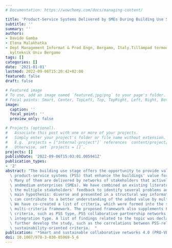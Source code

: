 ```yaml
---
# Documentation: https://wowchemy.com/docs/managing-content/

title: 'Product-Service Systems Delivered by SMEs During Building Use Stage :'
subtitle: ''
summary: ''
authors:
- Davide Gamba
- Elena Malakhatka
- Dept Management Informat & Prod Engn, Bergamo, Italy.Tillämpad termodynamik och
  kylteknik Univ Bergamo
tags: []
categories: []
date: '2021-01-01'
lastmod: 2022-09-06T15:20:42+02:00
featured: false
draft: false

# Featured image
# To use, add an image named `featured.jpg/png` to your page's folder.
# Focal points: Smart, Center, TopLeft, Top, TopRight, Left, Right, BottomLeft, Bottom, BottomRight.
image:
  caption: ''
  focal_point: ''
  preview_only: false

# Projects (optional).
#   Associate this post with one or more of your projects.
#   Simply enter your project's folder or file name without extension.
#   E.g. `projects = ["internal-project"]` references `content/project/deep-learning/index.md`.
#   Otherwise, set `projects = []`.
projects: []
publishDate: '2022-09-06T15:03:01.005941Z'
publication_types:
- '2'
abstract: "The building use stage offers the opportunity to provide valuable and sustainable\
  \ product-service systems (PSS) that enhance the buildings' value for the end-users.\
  \ Many of them are delivered by networks of stakeholders that actively involve small\
  \ andmedium enterprises (SMEs). We have combined an existing literature review with\
  \ the multiple stakeholders' feedback to identify several problems and define the\
  \ main hypothesis: diverse and presented in a structural way information about PSS\
  \ can contribute to a better understanding of the added value by multiple stakeholders.\
  \ We have co-created a list of criteria, which were formed into the sustainability\
  \ multi-criteria framework. The proposed framework also supplements PSS-specific\
  \ criteria, such as PSS type, PSS collaborative partnership networks type, and PSS\
  \ integration type. A list of findings related to the topic was declared to help\
  \ further develop the study, such as the correlations between PSS-related and PSS\
  \ sustainability-oriented criteria.  "
publication: '*Smart and sustainable collaborative networks 4.0 (PRO-VE 2021)*'
doi: 10.1007/978-3-030-85969-5_6
---
```

